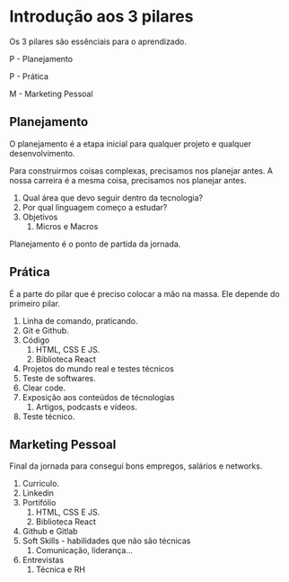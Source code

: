# Introdução aos 3 pilares 

Os 3 pilares são essênciais para o aprendizado.

P - Planejamento

P - Prática

M - Marketing Pessoal

## **P**lanejamento
O planejamento é a etapa inicial para qualquer projeto e qualquer desenvolvimento.

Para construirmos coisas complexas, precisamos nos planejar antes. A nossa carreira é a mesma coisa, precisamos nos planejar antes.

1. Qual área que devo seguir dentro da tecnologia?
2. Por qual linguagem começo a estudar?
3. Objetivos
   1. Micros e Macros

Planejamento é o ponto de partida da jornada.


## **P**rática
É a parte do pilar que é preciso colocar a mão na massa. Ele depende do primeiro pilar.


1. Linha de comando, praticando.
2. Git e Github.
3. Código
   1. HTML, CSS E JS.
   2. Biblioteca React
4. Projetos do mundo real e testes técnicos
5. Teste de softwares.
6. Clear code.
7. Exposição aos conteúdos de técnologias
   1. Artigos, podcasts e vídeos.
8. Teste técnico.


## **M**arketing Pessoal
Final da jornada para consegui bons empregos, salários e networks.


1. Curriculo.
2. Linkedin
3. Portifólio
   1. HTML, CSS E JS.
   2. Biblioteca React
4. Github e Gitlab
5. Soft Skills - habilidades que não são técnicas
   1. Comunicação, liderança...
6. Entrevistas
   1. Técnica e RH